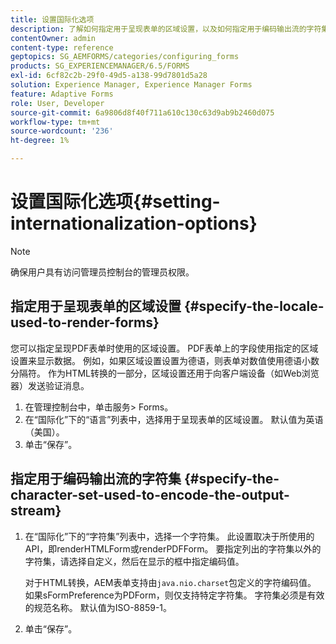 ```yaml
---
title: 设置国际化选项
description: 了解如何指定用于呈现表单的区域设置，以及如何指定用于编码输出流的字符集。
contentOwner: admin
content-type: reference
geptopics: SG_AEMFORMS/categories/configuring_forms
products: SG_EXPERIENCEMANAGER/6.5/FORMS
exl-id: 6cf82c2b-29f0-49d5-a138-99d7801d5a28
solution: Experience Manager, Experience Manager Forms
feature: Adaptive Forms
role: User, Developer
source-git-commit: 6a9806d8f40f711a610c130c63d9ab9b2460d075
workflow-type: tm+mt
source-wordcount: '236'
ht-degree: 1%

---
```


# 设置国际化选项{#setting-internationalization-options}

>[!NOTE]
> 
> 确保用户具有访问管理员控制台的管理员权限。

## 指定用于呈现表单的区域设置 {#specify-the-locale-used-to-render-forms}

您可以指定呈现PDF表单时使用的区域设置。 PDF表单上的字段使用指定的区域设置来显示数据。 例如，如果区域设置设置为德语，则表单对数值使用德语小数分隔符。 作为HTML转换的一部分，区域设置还用于向客户端设备（如Web浏览器）发送验证消息。

1. 在管理控制台中，单击服务> Forms。
1. 在“国际化”下的“语言”列表中，选择用于呈现表单的区域设置。 默认值为英语（美国）。
1. 单击“保存”。

## 指定用于编码输出流的字符集 {#specify-the-character-set-used-to-encode-the-output-stream}

1. 在“国际化”下的“字符集”列表中，选择一个字符集。 此设置取决于所使用的API，即renderHTMLForm或renderPDFForm。 要指定列出的字符集以外的字符集，请选择自定义，然后在显示的框中指定编码值。

   对于HTML转换，AEM表单支持由`java.nio.charset`包定义的字符编码值。 如果sFormPreference为PDForm，则仅支持特定字符集。 字符集必须是有效的规范名称。 默认值为ISO-8859-1。

1. 单击“保存”。

